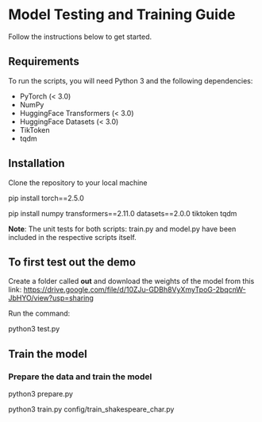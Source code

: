 # Model Testing and Training Guide

Follow the instructions below to get started.

## Requirements
To run the scripts, you will need Python 3 and the following dependencies:

- PyTorch (< 3.0)
- NumPy
- HuggingFace Transformers (< 3.0)
- HuggingFace Datasets (< 3.0)
- TikToken
- tqdm

## Installation

Clone the repository to your local machine

pip install torch==2.5.0

pip install numpy transformers==2.11.0 datasets==2.0.0 tiktoken tqdm

**Note**: The unit tests for both scripts: train.py and model.py have been included in the respective scripts itself.
## To first test out the demo
Create a folder called **out** and download the weights of the model from this link:
https://drive.google.com/file/d/10ZJu-GDBh8VyXmyTpoG-2bqcnW-JbHYO/view?usp=sharing

Run the command:

python3 test.py

## Train the model

### Prepare the data and train the model

python3 prepare.py

python3 train.py config/train_shakespeare_char.py



